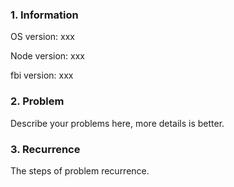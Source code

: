 ### 1. Information

OS version: xxx

Node version: xxx

fbi version: xxx


### 2. Problem

Describe your problems here, more details is better.


### 3. Recurrence

The steps of problem recurrence.
